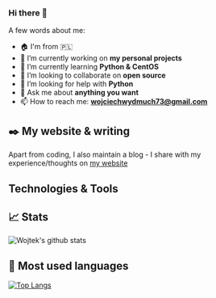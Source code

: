 ### Hi there 👋
A few words about me:
- :house: I'm from :poland:
- 🔭 I’m currently working on **my personal projects**
- 🌱 I’m currently learning **Python & CentOS**
- 👯 I’m looking to collaborate on **open source**
- 🤔 I’m looking for help with **Python**
- 💬 Ask me about **anything you want**
- 📫 How to reach me: **wojciechwydmuch73@gmail.com**

## :black_nib: My website & writing
Apart from coding, I also maintain a blog - I share with my experience/thoughts on [my website](http://www.wojciechwydmuch.com)

## Technologies & Tools

## :chart_with_upwards_trend: Stats
![Wojtek's github stats](https://github-readme-stats.vercel.app/api?username=wojtekw0703&show_icons=true&theme=tokyonight)

## :pushpin: Most used languages
[![Top Langs](https://github-readme-stats.vercel.app/api/top-langs/?username=wojtekw0703&bg_color=blue)](htps://github.com/wojtekw0703/github-readme-stats)




